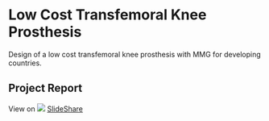 # Low Cost Transfemoral Knee Prosthesis
Design of a low cost transfemoral knee prosthesis with MMG for developing countries.

## Project Report
View on <a href="https://www.slideshare.net/AlexanderCamuto/design-of-a-low-cost-transfemoral-knee-prosthesis-with-mmg-for-developing-countries-61159019">![](https://www.google.com/s2/favicons?domain=https://www.slideshare.net/)</a> <a href="https://www.slideshare.net/AlexanderCamuto/design-of-a-low-cost-transfemoral-knee-prosthesis-with-mmg-for-developing-countries-61159019">SlideShare</a>

